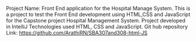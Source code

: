 Project Name: Front End application for the Hospital Manage System. 
This is a project to test the Front End development using HTML,CSS and JavaScript 
for the Capstone project Hospital Management System. 
Project developed in IntelliJ Technologies used HTML, CSS and JavaScript. 
Git hub repository Link: https://github.com/ArathiRN/SBA307and308-html-JS
